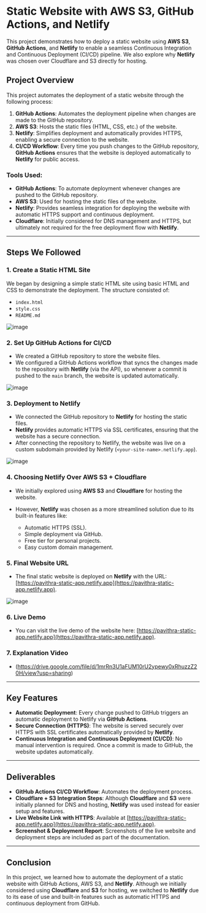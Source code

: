# Static Website with AWS S3, GitHub Actions, and Netlify

This project demonstrates how to deploy a static website using **AWS S3**, **GitHub Actions**, and **Netlify** to enable a seamless Continuous Integration and Continuous Deployment (CI/CD) pipeline. We also explore why **Netlify** was chosen over Cloudflare and S3 directly for hosting.

## Project Overview

This project automates the deployment of a static website through the following process:

1. **GitHub Actions**: Automates the deployment pipeline when changes are made to the GitHub repository.
2. **AWS S3**: Hosts the static files (HTML, CSS, etc.) of the website.
3. **Netlify**: Simplifies deployment and automatically provides HTTPS, enabling a secure connection to the website.
4. **CI/CD Workflow**: Every time you push changes to the GitHub repository, **GitHub Actions** ensures that the website is deployed automatically to **Netlify** for public access.

### Tools Used:

* **GitHub Actions**: To automate deployment whenever changes are pushed to the GitHub repository.
* **AWS S3**: Used for hosting the static files of the website.
* **Netlify**: Provides seamless integration for deploying the website with automatic HTTPS support and continuous deployment.
* **Cloudflare**: Initially considered for DNS management and HTTPS, but ultimately not required for the free deployment flow with **Netlify**.

---

## Steps We Followed

### 1. **Create a Static HTML Site**

We began by designing a simple static HTML site using basic HTML and CSS to demonstrate the deployment. The structure consisted of:

* `index.html`
* `style.css`
* `README.md`

![image](https://github.com/user-attachments/assets/6b757979-4741-4803-a030-289cd277d62f)


### 2. **Set Up GitHub Actions for CI/CD**

* We created a GitHub repository to store the website files.
* We configured a GitHub Actions workflow that syncs the changes made to the repository with **Netlify** (via the API), so whenever a commit is pushed to the `main` branch, the website is updated automatically.


![image](https://github.com/user-attachments/assets/27303353-d6b5-4748-a111-1c695f1482a5)


### 3. **Deployment to Netlify**

* We connected the GitHub repository to **Netlify** for hosting the static files.
* **Netlify** provides automatic HTTPS via SSL certificates, ensuring that the website has a secure connection.
* After connecting the repository to Netlify, the website was live on a custom subdomain provided by Netlify (`<your-site-name>.netlify.app`).


![image](https://github.com/user-attachments/assets/ac097032-4df3-49a8-9d07-a2359b82e70d)


### 4. **Choosing Netlify Over AWS S3 + Cloudflare**

* We initially explored using **AWS S3** and **Cloudflare** for hosting the website.
* However, **Netlify** was chosen as a more streamlined solution due to its built-in features like:

  * Automatic HTTPS (SSL).
  * Simple deployment via GitHub.
  * Free tier for personal projects.
  * Easy custom domain management.

### 5. **Final Website URL**

* The final static website is deployed on **Netlify** with the URL:
  [https://pavithra-static-app.netlify.app](https://pavithra-static-app.netlify.app).

![image](https://github.com/user-attachments/assets/071b85df-b8b3-4188-a6e3-b402eee5ea9c)


### 6. **Live Demo**

* You can visit the live demo of the website here:
  [https://pavithra-static-app.netlify.app](https://pavithra-static-app.netlify.app).

### 7. **Explanation Video**

* (https://drive.google.com/file/d/1mrRn3U1aFUM10rU2ypewy0xRhuzzZ20H/view?usp=sharing)

---

## Key Features

* **Automatic Deployment**: Every change pushed to GitHub triggers an automatic deployment to Netlify via **GitHub Actions**.
* **Secure Connection (HTTPS)**: The website is served securely over HTTPS with SSL certificates automatically provided by **Netlify**.
* **Continuous Integration and Continuous Deployment (CI/CD)**: No manual intervention is required. Once a commit is made to GitHub, the website updates automatically.

---

## Deliverables

* **GitHub Actions CI/CD Workflow**: Automates the deployment process.
* **Cloudflare + S3 Integration Steps**: Although **Cloudflare** and **S3** were initially planned for DNS and hosting, **Netlify** was used instead for easier setup and features.
* **Live Website Link with HTTPS**: Available at [https://pavithra-static-app.netlify.app](https://pavithra-static-app.netlify.app).
* **Screenshot & Deployment Report**: Screenshots of the live website and deployment steps are included as part of the documentation.

---

## Conclusion

In this project, we learned how to automate the deployment of a static website with GitHub Actions, AWS S3, and **Netlify**. Although we initially considered using **Cloudflare** and **S3** for hosting, we switched to **Netlify** due to its ease of use and built-in features such as automatic HTTPS and continuous deployment from GitHub.
